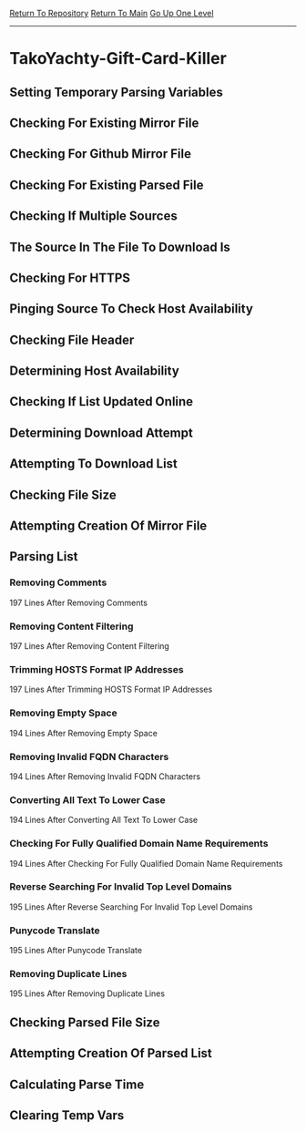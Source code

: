 [Return To Repository](https://github.com/DigitalWarrior/piholeparser/)
[Return To Main](https://github.com/DigitalWarrior/piholeparser/blob/master/RecentRunLogs/Mainlog.md)
[Go Up One Level](https://github.com/DigitalWarrior/piholeparser/blob/master/RecentRunLogs/TopLevelScripts/30-Processing-External-Blacklists.md)
____________________________________
# TakoYachty-Gift-Card-Killer
## Setting Temporary Parsing Variables
## Checking For Existing Mirror File
## Checking For Github Mirror File
## Checking For Existing Parsed File
## Checking If Multiple Sources
## The Source In The File To Download Is
## Checking For HTTPS
## Pinging Source To Check Host Availability
## Checking File Header
## Determining Host Availability
## Checking If List Updated Online
## Determining Download Attempt
## Attempting To Download List
## Checking File Size
## Attempting Creation Of Mirror File
## Parsing List
### Removing Comments
197 Lines After Removing Comments
### Removing Content Filtering
197 Lines After Removing Content Filtering
### Trimming HOSTS Format IP Addresses
197 Lines After Trimming HOSTS Format IP Addresses
### Removing Empty Space
194 Lines After Removing Empty Space
### Removing Invalid FQDN Characters
194 Lines After Removing Invalid FQDN Characters
### Converting All Text To Lower Case
194 Lines After Converting All Text To Lower Case
### Checking For Fully Qualified Domain Name Requirements
194 Lines After Checking For Fully Qualified Domain Name Requirements
### Reverse Searching For Invalid Top Level Domains
195 Lines After Reverse Searching For Invalid Top Level Domains
### Punycode Translate
195 Lines After Punycode Translate
### Removing Duplicate Lines
195 Lines After Removing Duplicate Lines
## Checking Parsed File Size
## Attempting Creation Of Parsed List
## Calculating Parse Time
## Clearing Temp Vars
